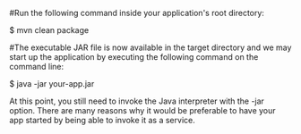 #Run the following command inside your application's root directory:

$ mvn clean package

#The executable JAR file is now available in the target directory and we may start up the application by executing the following command on the command line:

$ java -jar your-app.jar

At this point, you still need to invoke the Java interpreter with the -jar option. There are many reasons why it would be preferable to have your app started by being able to invoke it as a service.
